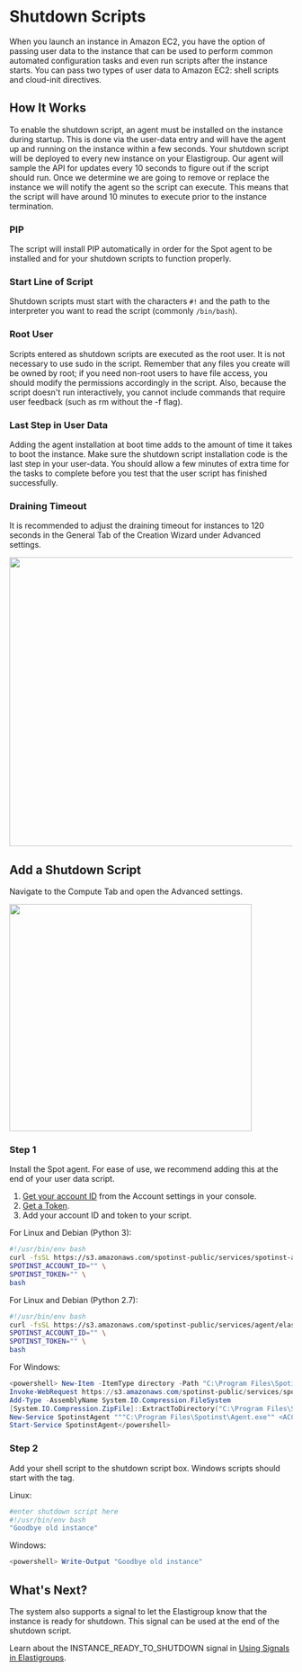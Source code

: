 # Shutdown Scripts

When you launch an instance in Amazon EC2, you have the option of passing user data to the instance that can be used to perform common automated configuration tasks and even run scripts after the instance starts. You can pass two types of user data to Amazon EC2: shell scripts and cloud-init directives.

## How It Works

To enable the shutdown script, an agent must be installed on the instance during startup. This is done via the user-data entry and will have the agent up and running on the instance within a few seconds. Your shutdown script will be deployed to every new instance on your Elastigroup. Our agent will sample the API for updates every 10 seconds to figure out if the script should run. Once we determine we are going to remove or replace the instance we will notify the agent so the script can execute. This means that the script will have around 10 minutes to execute prior to the instance termination.

### PIP

The script will install PIP automatically in order for the Spot agent to be installed and for your shutdown scripts to function properly.

### Start Line of Script

Shutdown scripts must start with the characters `#!` and the path to the interpreter you want to read the script (commonly `/bin/bash`).

### Root User

Scripts entered as shutdown scripts are executed as the root user. It is not necessary to use sudo in the script. Remember that any files you create will be owned by root; if you need non-root users to have file access, you should modify the permissions accordingly in the script. Also, because the script doesn't run interactively, you cannot include commands that require user feedback (such as rm without the -f flag).

### Last Step in User Data

Adding the agent installation at boot time adds to the amount of time it takes to boot the instance. Make sure the shutdown script installation code is the last step in your user-data. You should allow a few minutes of extra time for the tasks to complete before you test that the user script has finished successfully.

### Draining Timeout

It is recommended to adjust the draining timeout for instances to 120 seconds in the General Tab of the Creation Wizard under Advanced settings.

<img src="/elastigroup/_media/compute-shutdown-01.png" width="573" height="514" />

## Add a Shutdown Script

Navigate to the Compute Tab and open the Advanced settings.

<img src="/elastigroup/_media/compute-shutdown-02.png" width="431" height="404" />

### Step 1

Install the Spot agent. For ease of use, we recommend adding this at the end of your user data script.

1. [Get your account ID](https://console.spotinst.com/#/settings/account/general) from the Account settings in your console.
2. [Get a Token](https://console.spotinst.com/#/settings/tokens/permanent).
3. Add your account ID and token to your script.

For Linux and Debian (Python 3):

```bash
#!/usr/bin/env bash
curl -fsSL https://s3.amazonaws.com/spotinst-public/services/spotinst-agent-2/elastigroup-agent-init.sh | \
SPOTINST_ACCOUNT_ID="" \
SPOTINST_TOKEN="" \
bash
```

For Linux and Debian (Python 2.7):

```bash
#!/usr/bin/env bash
curl -fsSL https://s3.amazonaws.com/spotinst-public/services/agent/elastigroup-agent-init.sh | \
SPOTINST_ACCOUNT_ID="" \
SPOTINST_TOKEN="" \
bash
```

For Windows:

```powershell
<powershell> New-Item -ItemType directory -Path "C:\Program Files\Spotinst"
Invoke-WebRequest https://s3.amazonaws.com/spotinst-public/services/spotinst-windows-agent/SpotinstWindowsAgent-Latest.zip -OutFile "C:\Program Files\Spotinst\SpotinstAgent.zip"
Add-Type -AssemblyName System.IO.Compression.FileSystem
[System.IO.Compression.ZipFile]::ExtractToDirectory("C:\Program Files\Spotinst\SpotinstAgent.zip","c:\program files\spotinst\")
New-Service SpotinstAgent """C:\Program Files\Spotinst\Agent.exe"" <ACCOUNT_ID> <YOUR_API_TOKEN>" -DisplayName "Spot Agent Service" -StartupType auto
Start-Service SpotinstAgent</powershell>
```

### Step 2

Add your shell script to the shutdown script box. Windows scripts should start with the <powershell> tag.

Linux:

```bash
#enter shutdown script here
#!/usr/bin/env bash
"Goodbye old instance"
```

Windows:

```powershell
<powershell> Write-Output "Goodbye old instance"
```

## What's Next?

The system also supports a signal to let the Elastigroup know that the instance is ready for shutdown. This signal can be used at the end of the shutdown script.

Learn about the INSTANCE_READY_TO_SHUTDOWN signal in [Using Signals in Elastigroups](elastigroup/features/compute/using-signals-in-elastigroups).
